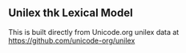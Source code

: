 Unilex thk Lexical Model
----------------------

This is built directly from Unicode.org unilex data at
https://github.com/unicode-org/unilex
